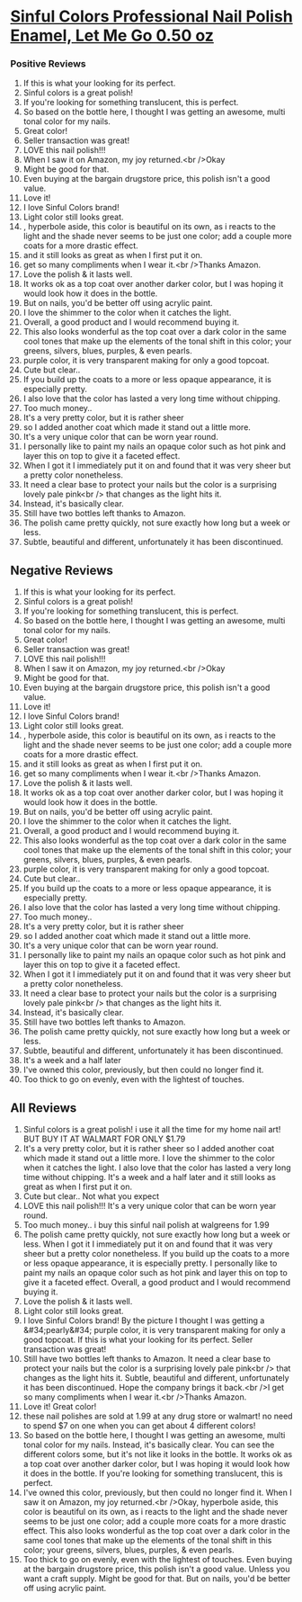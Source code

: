 # [Sinful Colors Professional Nail Polish Enamel, Let Me Go 0.50 oz](https://products.checkmycream.com/products/Sinful-Colors-Professional-Nail-Polish-Enamel-Let-Me-Go-0.50-oz.html)

### Positive Reviews

<ol>
      <li>If this is what your looking for its perfect.</li>
      <li>Sinful colors is a great polish!</li>
      <li>If you&#x27;re looking for something translucent, this is perfect.</li>
      <li>So based on the bottle here, I thought I was getting an awesome, multi tonal color for my nails.</li>
      <li>Great color!</li>
      <li>Seller transaction was great!</li>
      <li>LOVE this nail polish!!!  </li>
      <li>When I saw it on Amazon, my joy returned.&lt;br /&gt;Okay</li>
      <li>Might be good for that.</li>
      <li>Even buying at the bargain drugstore price, this polish isn&#x27;t a good value.</li>
      <li>Love it!</li>
      <li>I love Sinful Colors brand!</li>
      <li>Light color still looks great.</li>
      <li>, hyperbole aside, this color is beautiful on its own, as i reacts to the light and the shade never seems to be just one color; add a couple more coats for a more drastic effect.</li>
      <li>and it still looks as great as when I first put it on.</li>
      <li>get so many compliments when I wear it.&lt;br /&gt;Thanks Amazon.</li>
      <li>Love the polish &amp; it lasts well.</li>
      <li>It works ok as a top coat over another darker color, but I was hoping it would look how it does in the bottle.</li>
      <li>But on nails, you&#x27;d be better off using acrylic paint.</li>
      <li>I love the shimmer to the color when it catches the light.</li>
      <li>Overall, a good product and I would recommend buying it.</li>
      <li>This also looks wonderful as the top coat over a dark color in the same cool tones that make up the elements of the tonal shift in this color; your greens, silvers, blues, purples, &amp; even pearls.</li>
      <li>purple color, it is very transparent making for only a good topcoat.</li>
      <li>Cute but clear..</li>
      <li>If you build up the coats to a more or less opaque appearance, it is especially pretty.</li>
      <li>I also love that the color has lasted a very long time without chipping.</li>
      <li>Too much money..</li>
      <li>It&#x27;s a very pretty color, but it is rather sheer</li>
      <li>so I added another coat which made it stand out a little more.</li>
      <li>It&#x27;s a very unique color that can be worn year round.</li>
      <li>I personally like to paint my nails an opaque color such as hot pink and layer this on top to give it a faceted effect.</li>
      <li>When I got it I immediately put it on and found that it was very sheer but a pretty color nonetheless.</li>
      <li>It need a clear base to protect your nails but the color is a surprising lovely pale pink&lt;br /&gt; that changes as the light hits it.  </li>
      <li>Instead, it&#x27;s basically clear.</li>
      <li>Still have two bottles left thanks to Amazon.  </li>
      <li>The polish came pretty quickly, not sure exactly how long but a week or less.</li>
      <li>Subtle, beautiful and different, unfortunately it has been discontinued.  </li>
</ol>


<h2>Negative Reviews</h2>
<ol>
<li> If this is what your looking for its perfect.</li>
<li> Sinful colors is a great polish!</li>
<li> If you&#x27;re looking for something translucent, this is perfect.</li>
<li> So based on the bottle here, I thought I was getting an awesome, multi tonal color for my nails.</li>
<li> Great color!</li>
<li> Seller transaction was great!</li>
<li> LOVE this nail polish!!!  </li>
<li> When I saw it on Amazon, my joy returned.&lt;br /&gt;Okay</li>
<li> Might be good for that.</li>
<li> Even buying at the bargain drugstore price, this polish isn&#x27;t a good value.</li>
<li> Love it!</li>
<li> I love Sinful Colors brand!</li>
<li> Light color still looks great.</li>
<li> , hyperbole aside, this color is beautiful on its own, as i reacts to the light and the shade never seems to be just one color; add a couple more coats for a more drastic effect.</li>
<li> and it still looks as great as when I first put it on.</li>
<li> get so many compliments when I wear it.&lt;br /&gt;Thanks Amazon.</li>
<li> Love the polish &amp; it lasts well.</li>
<li> It works ok as a top coat over another darker color, but I was hoping it would look how it does in the bottle.</li>
<li> But on nails, you&#x27;d be better off using acrylic paint.</li>
<li> I love the shimmer to the color when it catches the light.</li>
<li> Overall, a good product and I would recommend buying it.</li>
<li> This also looks wonderful as the top coat over a dark color in the same cool tones that make up the elements of the tonal shift in this color; your greens, silvers, blues, purples, &amp; even pearls.</li>
<li> purple color, it is very transparent making for only a good topcoat.</li>
<li> Cute but clear..</li>
<li> If you build up the coats to a more or less opaque appearance, it is especially pretty.</li>
<li> I also love that the color has lasted a very long time without chipping.</li>
<li> Too much money..</li>
<li> It&#x27;s a very pretty color, but it is rather sheer</li>
<li> so I added another coat which made it stand out a little more.</li>
<li> It&#x27;s a very unique color that can be worn year round.</li>
<li> I personally like to paint my nails an opaque color such as hot pink and layer this on top to give it a faceted effect.</li>
<li> When I got it I immediately put it on and found that it was very sheer but a pretty color nonetheless.</li>
<li> It need a clear base to protect your nails but the color is a surprising lovely pale pink&lt;br /&gt; that changes as the light hits it.  </li>
<li> Instead, it&#x27;s basically clear.</li>
<li> Still have two bottles left thanks to Amazon.  </li>
<li> The polish came pretty quickly, not sure exactly how long but a week or less.</li>
<li> Subtle, beautiful and different, unfortunately it has been discontinued.  </li>
<li> It&#x27;s a week  and a half later</li>
<li> I&#x27;ve owned this color, previously, but then could no longer find it.</li>
<li> Too thick to go on evenly, even with the lightest of touches.</li>
</ol>

<h2>All Reviews</h2>

<ol>
    <li> Sinful colors is a great polish! i use it all the time for my home nail art! BUT BUY IT AT WALMART FOR ONLY $1.79</li>
    <li> It&#x27;s a very pretty color, but it is rather sheer so I added another coat which made it stand out a little more. I love the shimmer to the color when it catches the light. I also love that the color has lasted a very long time without chipping. It&#x27;s a week  and a half later and it still looks as great as when I first put it on.</li>
    <li> Cute but clear.. Not what you expect</li>
    <li> LOVE this nail polish!!!  It&#x27;s a very unique color that can be worn year round.</li>
    <li> Too much money.. i buy this sinful nail polish at walgreens for 1.99</li>
    <li> The polish came pretty quickly, not sure exactly how long but a week or less. When I got it I immediately put it on and found that it was very sheer but a pretty color nonetheless. If you build up the coats to a more or less opaque appearance, it is especially pretty. I personally like to paint my nails an opaque color such as hot pink and layer this on top to give it a faceted effect. Overall, a good product and I would recommend buying it.</li>
    <li> Love the polish &amp; it lasts well.</li>
    <li> Light color still looks great.</li>
    <li> I love Sinful Colors brand! By the picture I thought I was getting a &amp;#34;pearly&amp;#34; purple color, it is very transparent making for only a good topcoat. If this is what your looking for its perfect. Seller transaction was great!</li>
    <li> Still have two bottles left thanks to Amazon.  It need a clear base to protect your nails but the color is a surprising lovely pale pink&lt;br /&gt; that changes as the light hits it.  Subtle, beautiful and different, unfortunately it has been discontinued.  Hope the company brings it back.&lt;br /&gt;I get so many compliments when I wear it.&lt;br /&gt;Thanks Amazon.</li>
    <li> Love it! Great color!</li>
    <li> these nail polishes are sold at 1.99 at any drug store or walmart! no need to spend $7 on one when you can get about 4 different colors!</li>
    <li> So based on the bottle here, I thought I was getting an awesome, multi tonal color for my nails. Instead, it&#x27;s basically clear. You can see the different colors some, but it&#x27;s not like it looks in the bottle. It works ok as a top coat over another darker color, but I was hoping it would look how it does in the bottle. If you&#x27;re looking for something translucent, this is perfect.</li>
    <li> I&#x27;ve owned this color, previously, but then could no longer find it. When I saw it on Amazon, my joy returned.&lt;br /&gt;Okay, hyperbole aside, this color is beautiful on its own, as i reacts to the light and the shade never seems to be just one color; add a couple more coats for a more drastic effect. This also looks wonderful as the top coat over a dark color in the same cool tones that make up the elements of the tonal shift in this color; your greens, silvers, blues, purples, &amp; even pearls.</li>
    <li> Too thick to go on evenly, even with the lightest of touches. Even buying at the bargain drugstore price, this polish isn&#x27;t a good value. Unless you want a craft supply. Might be good for that. But on nails, you&#x27;d be better off using acrylic paint.</li>
</ol>




